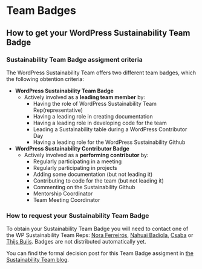 # Team Badges

## How to get your WordPress Sustainability Team Badge

### Sustainability Team Badge assigment criteria

The WordPress Sustainability Team offers two different team badges, which the following obtention criteria: 

- **WordPress Sustainability Team Badge**
    - Actively involved as a **leading team member** by:
        - Having the role of WordPress Sustainability Team Rep(representative)
        - Having a leading role in creating documentation
        - Having a leading role in developing code for the team
        - Leading a Sustainability table during a WordPress Contributor Day
        - Having a leading role for the WordPress Sustainability Github
- **WordPress Sustainability Contributor Badge**
    - Actively involved as a **performing contributor** by:
        - Regularly participating in a meeting
        - Regularly participating in projects
        - Adding some documentation (but not leading it)
        - Contributing to code for the team (but not leading it)
        - Commenting on the Sustainability Github
        - Mentorship Coordinator
        - Team Meeting Coordinator

### How to request your Sustainability Team Badge

To obtain your Sustainability Team Badge you will need to contact one of the WP Sustainability Team Reps: [Nora Ferreirós](https://profiles.wordpress.org/noradriana/), [Nahuai Badiola](https://profiles.wordpress.org/nahuai/), [Csaba](https://profiles.wordpress.org/littlebigthing/) or [Thijs Buijs](https://profiles.wordpress.org/yellowlime/). Badges are not distributed automatically yet.

You can find the formal decision post for this Team Badge assigment in [the Sustainability Team blog](https://make.wordpress.org/sustainability/2024/03/01/wordpress-sustainability-team-badges-formal-decision/).
